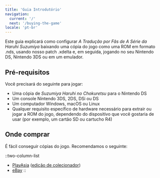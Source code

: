 ```yaml
---
title: 'Guia Introdutório'
navigation:
  current: '/'
  next: '/buying-the-game'
locale: 'pt-br'
---
```


Este guia explicará como configurar *A Tradução por Fãs de A Série da Haruhi Suzumiya* baixando uma cópia do jogo como uma ROM em formato .nds, usando nosso patch .xdelta e, em seguida, jogando no seu Nintendo DS, Nintendo 3DS ou em um emulador.

## Pré-requisitos
Você precisará do seguinte para jogar:

* Uma cópia de *Suzumiya Haruhi no Chokuretsu* para o Nintendo DS
* Um console Nintendo 3DS, 2DS, DSi ou DS
* Um computador Windows, macOS ou Linux
* Qualquer requisito específico de hardware necessário para extrair ou jogar a ROM do jogo, dependendo do dispositivo que você gostaria de usar (por exemplo, um cartão SD ou cartucho R4)

## Onde comprar
É fácil conseguir cópias do jogo. Recomendamos o seguinte:

::two-column-list
* [PlayAsia](https://www.play-asia.com/suzumiya-haruhi-no-chokuretsu/13/70337q) ([edição de colecionador](https://www.play-asia.com/suzumiya-haruhi-no-chokuretsu-chou-sos-dandanin-collection/13/70337s))
* [eBay](https://www.ebay.com/sch?&_nkw=Suzumiya+Haruhi+no+Chokuretsu)
::